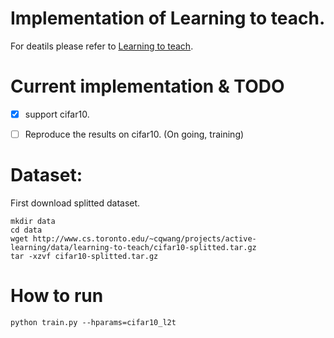 # Implementation of Learning to teach.
For deatils please refer to [Learning to teach](https://openreview.net/pdf?id=HJewuJWCZ).

# Current implementation & TODO
- [x] support cifar10.
- [ ] Reproduce the results on cifar10. (On going, training)



# Dataset:
First download splitted dataset.
```
mkdir data
cd data
wget http://www.cs.toronto.edu/~cqwang/projects/active-learning/data/learning-to-teach/cifar10-splitted.tar.gz
tar -xzvf cifar10-splitted.tar.gz
```

# How to run
```
python train.py --hparams=cifar10_l2t
```


